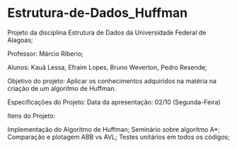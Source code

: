 # Estrutura-de-Dados_Huffman
Projeto da disciplina Estrutura de Dados da Universidade Federal de Alagoas;

Professor: Márcio Riberio;

Alunos: Kauã Lessa, Efraim Lopes, Bruno Weverton, Pedro Resende;

Objetivo do projeto: Aplicar os conhecimentos adquiridos na matéria na criação de um algoritmo de Huffman.

Especificações do Projeto:
  Data da apresentação: 02/10 (Segunda-Feira)

Itens do Projeto:

  Implementação do Algoritmo de Huffman;
  Seminário sobre algoritmo A*;
  Comparação e plotagem ABB vs AVL;
  Testes unitários em todos os códigos;

